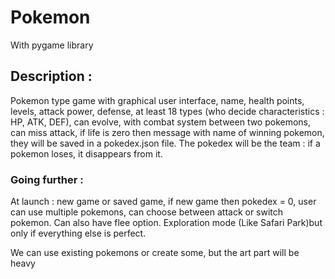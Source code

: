 # Pokemon

With pygame library

## Description :

Pokemon type game with graphical user interface, name, health points, levels, attack power, defense, at least 18 types (who decide characteristics : HP, ATK, DEF), can evolve, with combat system between two pokemons, can miss attack, if life is zero then message with name of winning pokemon, they will be saved in a pokedex.json file. The pokedex will be the team : if a pokemon loses, it disappears from it.

### Going further :

At launch : new game or saved game, if new game then pokedex = 0, user can use multiple pokemons, can choose between attack or switch pokemon. Can also have flee option.
Exploration mode (Like Safari Park)but only if everything else is perfect.

We can use existing pokemons or create some, but the art part will be heavy